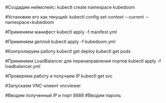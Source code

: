 #Создадим неймспейс:
kubectl create namespace kubedoom

#Установим его как текущий:
kubectl config set-context --current --namespace=kubedoom

#Применяем манифест
kubectl apply -f manifest.yml

#Применяем деплой
kubectl apply -f kubedoom.yml

#Контролируем работу
kubectl get deploy
kubectl get pods

#Применяем LoadBalancer для перенаправления портов
kubectl apply -f loadbalancer.yml

#Проверяем работу и получаем IP
kubectl get svc

#Запускаем VNC-клиент
vncviewer

#Вводим полученный IP и порт 8888
#Вводим пароль

